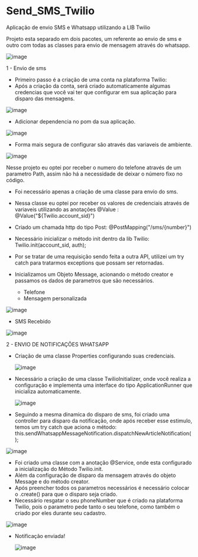 # Send_SMS_Twilio
Aplicação de envio SMS e Whatsapp utilizando a LIB Twilio


 Projeto esta separado em dois pacotes, um referente ao envio de sms e outro com todas as classes para envio de mensagem através do whatsapp.
 
![image](https://github.com/user-attachments/assets/15ec1638-86a6-48e9-861e-0e88dc573bd1)

1 - Envio de sms
- Primeiro passo é a criação de uma conta na plataforma Twilio:
- Após a criação da conta, será criado automaticamente algumas credencias que você vai ter que configurar em sua aplicação para disparo das mensagens.

![image](https://github.com/user-attachments/assets/baca2bc5-bbc4-414f-b93c-491b09a7db6e)

- Adicionar dependencia no pom da sua aplicação.
  
![image](https://github.com/user-attachments/assets/b7df48ba-a0ad-4077-8331-2dce0cb233eb)

  
- Forma mais segura de configurar são através das variaveis de ambiente.
  
![image](https://github.com/user-attachments/assets/b1192915-70ca-4991-9bc6-5e9f751f9999)

Nesse projeto eu optei por receber o numero do telefone através de um parametro Path, assim não há a necessidade de deixar o número fixo no código.
- Foi necessário apenas a criação de uma classe para envio do sms.

- Nessa classe eu optei por receber os valores de credenciais através de variaveis utilizando as anotações @Value : @Value("${Twilio.account_sid}")
- Criado um chamada http do tipo Post: @PostMapping("/sms/{number}")
- Necessário inicializar o método init dentro da lib Twilio:  Twilio.init(account_sid, auth);
- Por se tratar de uma requisição sendo feita a outra API, utilizei um try catch para tratarmos exceptions que possam ser retornadas.
- Inicializamos um Objeto Message, acionando o método creator e passamos os dados de parametros que são necessários.
     - Telefone
     - Mensagem personalizada
       
![image](https://github.com/user-attachments/assets/5267a165-4842-42ee-8083-1ed3e06598e7)


- SMS Recebido

![image](https://github.com/user-attachments/assets/604d048d-b611-4195-aeb7-6d1831a736cd)



2 - ENVIO DE NOTIFICAÇÕES WHATSAPP

- Criação de uma classe Properties configurando suas credenciais.

  ![image](https://github.com/user-attachments/assets/898fa844-d66d-46b8-aec4-61e02fd3cadd)

- Necessário a criação de uma classe TwilioInitializer, onde você realiza a configuração e implementa uma interface do tipo ApplicationRunner que inicializa automaticamente.

  ![image](https://github.com/user-attachments/assets/f0b113df-41cf-4de9-a53f-1b701d78ebdd)

- Seguindo a mesma dinamica do disparo de sms, foi criado uma controller para disparo da notificação, onde após receber esse estimulo, temos um try catch que aciona o método: this.sendWhatsappMessageNotification.dispatchNewArticleNotification();

 ![image](https://github.com/user-attachments/assets/acef14fc-fcca-4135-8cd0-4d1ecf7fc052)


- Foi criado uma classe com a anotação @Service, onde esta configurado a inicialização do Método Twilio.init.
- Além da configuração de disparo da mensagem através do objeto Message e do método creator.
- Após preencher todos os parametros necessários é necessário colocar o .create() para que o disparo seja criado.
- Necessário resgatar o seu phoneNumber que é criado na plataforma Twilio, pois o parametro pede tanto o seu telefone, como também o criado por eles durante seu cadastro.

![image](https://github.com/user-attachments/assets/c335f355-eafb-4ea7-a783-e2dd8999b0fc)

- Notificação enviada!

  ![image](https://github.com/user-attachments/assets/652d75f6-c708-450f-9e33-d025f6243b79)





  



